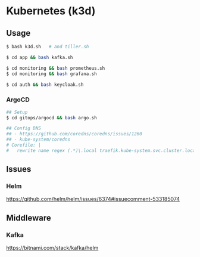 # Kubernetes (k3d)
## Usage
```bash
$ bash k3d.sh   # and tiller.sh

$ cd app && bash kafka.sh

$ cd monitoring && bash prometheus.sh
$ cd monitoring && bash grafana.sh

$ cd auth && bash keycloak.sh
```
### ArgoCD
```bash
## Setup
$ cd gitops/argocd && bash argo.sh

## Config DNS
## - https://github.com/coredns/coredns/issues/1260
## - kube-system/coredns
# Corefile: |
#   rewrite name regex (.*)\.local traefik.kube-system.svc.cluster.local
```

## Issues
### Helm
https://github.com/helm/helm/issues/6374#issuecomment-533185074

## Middleware
### Kafka
https://bitnami.com/stack/kafka/helm